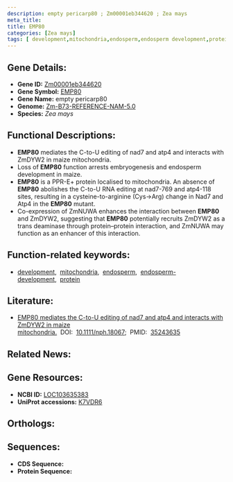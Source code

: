 ```yaml
---
description: empty pericarp80 ; Zm00001eb344620 ; Zea mays
meta_title:
title: EMP80
categories: [Zea mays]
tags: [ development,mitochondria,endosperm,endosperm development,protein ]
---
```


## Gene Details:
- **Gene ID:** [Zm00001eb344620]()
- **Gene Symbol:** <u>EMP80</u>
- **Gene Name:** empty pericarp80
- **Genome:** [Zm-B73-REFERENCE-NAM-5.0]()
- **Species:** *Zea mays*

## Functional Descriptions:
   - **EMP80** mediates the C-to-U editing of nad7 and atp4 and interacts with ZmDYW2 in maize mitochondria.
   - Loss of **EMP80** function arrests embryogenesis and endosperm development in maize.
   - **EMP80** is a PPR-E+ protein localised to mitochondria. An absence of **EMP80** abolishes the C-to-U RNA editing at nad7-769 and atp4-118 sites, resulting in a cysteine-to-arginine (Cys→Arg) change in Nad7 and Atp4 in the **EMP80** mutant.
   - Co-expression of ZmNUWA enhances the interaction between **EMP80** and ZmDYW2, suggesting that **EMP80** potentially recruits ZmDYW2 as a trans deaminase through protein–protein interaction, and ZmNUWA may function as an enhancer of this interaction.

## Function-related keywords:
   - [development](/tags/development/),&nbsp;&nbsp;[mitochondria](/tags/mitochondria/),&nbsp;&nbsp;[endosperm](/tags/endosperm/),&nbsp;&nbsp;[endosperm-development](/tags/endosperm-development/),&nbsp;&nbsp;[protein](/tags/protein/)

## Literature:
   - [EMP80 mediates the C-to-U editing of nad7 and atp4 and interacts with ZmDYW2 in maize mitochondria.](https://doi.org/10.1111/nph.18067)&nbsp;&nbsp;DOI:&nbsp;&nbsp;[10.1111/nph.18067](https://doi.org/10.1111/nph.18067);&nbsp;&nbsp;PMID:&nbsp;&nbsp;[35243635](https://pubmed.ncbi.nlm.nih.gov/35243635/)

## Related News:

## Gene Resources:
- **NCBI ID:**  [LOC103635383](https://www.ncbi.nlm.nih.gov/gene/?term=LOC103635383)
- **UniProt accessions:**  [K7VDR6](https://www.uniprot.org/uniprotkb/K7VDR6/entry)

## Orthologs:

## Sequences:
- **CDS Sequence:**
- **Protein Sequence:**
